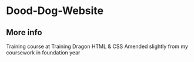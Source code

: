 # Dood-Dog-Website

## More info

Training course at Training Dragon
HTML & CSS
Amended slightly from my coursework in foundation year
